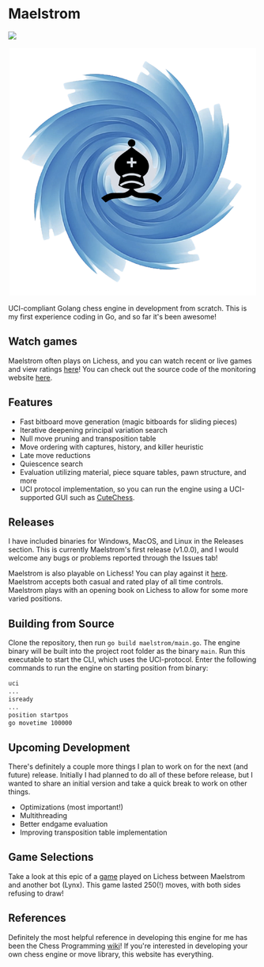 # Maelstrom
![](https://github.com/saisree27/Maelstrom/actions/workflows/go.yml/badge.svg)

<p align="center">
  <img src="maelstrom-logo.png" />
</p>

UCI-compliant Golang chess engine in development from scratch. This is my first experience coding in Go, and so far it's been awesome!

## Watch games
Maelstrom often plays on Lichess, and you can watch recent or live games and view ratings [here](https://maelstrom-monitor.netlify.app/)! You can check out the source code of the monitoring website [here](https://github.com/saisree27/maelstrom-website).

## Features
 - Fast bitboard move generation (magic bitboards for sliding pieces)
 - Iterative deepening principal variation search
 - Null move pruning and transposition table
 - Move ordering with captures, history, and killer heuristic
 - Late move reductions
 - Quiescence search
 - Evaluation utilizing material, piece square tables, pawn structure, and more 
 - UCI protocol implementation, so you can run the engine using a UCI-supported GUI such as [CuteChess](https://github.com/cutechess/cutechess/releases).

## Releases
I have included binaries for Windows, MacOS, and Linux in the Releases section. This is currently Maelstrom's first release (v1.0.0), and I would welcome any bugs or problems reported through the Issues tab!

Maelstrom is also playable on Lichess! You can play against it [here](https://lichess.org/@/Maelstrom-Chess). Maelstrom accepts both casual and rated play of all time controls. Maelstrom plays with an opening book on Lichess to allow for some more varied positions.

## Building from Source
Clone the repository, then run `go build maelstrom/main.go`. The engine binary will be built into the project root folder as the binary `main`. Run this executable to start the CLI, which uses the UCI-protocol.
Enter the following commands to run the engine on starting position from binary:

```
uci
...
isready
...
position startpos
go movetime 100000
```

## Upcoming Development
There's definitely a couple more things I plan to work on for the next (and future) release. Initially I had planned to do all of these before release, but I wanted to share an initial version and take a quick break to work on other things. 
- Optimizations (most important!)
- Multithreading
- Better endgame evaluation
- Improving transposition table implementation

## Game Selections
Take a look at this epic of a [game](https://lichess.org/mcJxLCE8) played on Lichess between Maelstrom and another bot (Lynx). This game lasted 250(!) moves, with both sides refusing to draw!

## References
Definitely the most helpful reference in developing this engine for me has been the Chess Programming [wiki](https://www.chessprogramming.org/Main_Page)! If you're interested in developing your own chess engine or move library, this website has everything.
